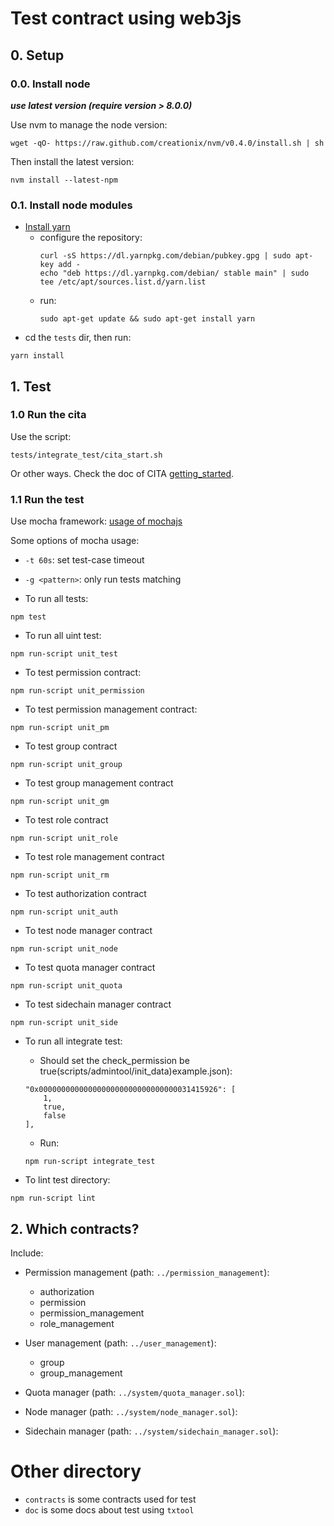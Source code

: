 # Test contract using web3js

## 0. Setup

### 0.0. Install node

***use latest version (require version > 8.0.0)***

Use nvm to manage the node version:

```
wget -qO- https://raw.github.com/creationix/nvm/v0.4.0/install.sh | sh
```

Then install the latest version:

```
nvm install --latest-npm
```

### 0.1. Install node modules

* [Install yarn](https://yarnpkg.com/lang/en/docs/install/)
    - configure the repository:
        ```
        curl -sS https://dl.yarnpkg.com/debian/pubkey.gpg | sudo apt-key add -
        echo "deb https://dl.yarnpkg.com/debian/ stable main" | sudo tee /etc/apt/sources.list.d/yarn.list
        ```
    - run:
        ```
        sudo apt-get update && sudo apt-get install yarn
        ```
* cd the `tests` dir, then run:

```
yarn install
```

## 1. Test

### 1.0 Run the cita

Use the script:

```
tests/integrate_test/cita_start.sh
```

Or other ways. 
Check the doc of CITA [getting_started](https://cryptape.github.io/cita/getting_started/).

### 1.1 Run the test

Use mocha framework:
[usage of mochajs](https://mochajs.org/#usage)

Some options of mocha usage: 

* `-t 60s`: set test-case timeout
* `-g <pattern>`: only run tests matching <pattern>

* To run all tests:

```
npm test
```

* To run all uint test:

```
npm run-script unit_test
```

* To test permission contract:

```
npm run-script unit_permission
```

* To test permission management contract:

```
npm run-script unit_pm
```

* To test group contract

```
npm run-script unit_group
```

* To test group management contract

```
npm run-script unit_gm
```

* To test role contract

```
npm run-script unit_role
```

* To test role management contract

```
npm run-script unit_rm
```

* To test authorization contract

```
npm run-script unit_auth
```

* To test node manager contract

```
npm run-script unit_node
```

* To test quota manager contract

```
npm run-script unit_quota
```

* To test sidechain manager contract

```
npm run-script unit_side
```

* To run all integrate test:
    - Should set the check_permission be true(scripts/admintool/init_data)example.json):

    ```
    "0x0000000000000000000000000000000031415926": [
        1,
        true,
        false
    ],
    ```

    - Run:

    ```
    npm run-script integrate_test
    ```

* To lint test directory:

```
npm run-script lint
```

## 2. Which contracts?

Include:

* Permission management (path: `../permission_management`):
    - authorization
    - permission
    - permission_management
    - role_management

* User management (path: `../user_management`):
    - group
    - group_management

* Quota manager (path: `../system/quota_manager.sol`):

* Node manager (path: `../system/node_manager.sol`):

* Sidechain manager (path: `../system/sidechain_manager.sol`):

# Other directory

* `contracts` is some contracts used for test
* `doc` is some docs about test using `txtool`
